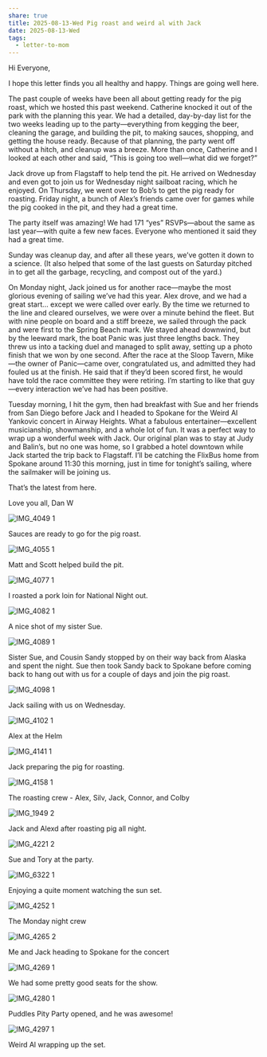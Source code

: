 ```yaml
---
share: true
title: 2025-08-13-Wed Pig roast and weird al with Jack
date: 2025-08-13-Wed
tags:
  - letter-to-mom
---
```

Hi Everyone,

I hope this letter finds you all healthy and happy. Things are going well here.

The past couple of weeks have been all about getting ready for the pig roast, which we hosted this past weekend. Catherine knocked it out of the park with the planning this year. We had a detailed, day-by-day list for the two weeks leading up to the party—everything from kegging the beer, cleaning the garage, and building the pit, to making sauces, shopping, and getting the house ready. Because of that planning, the party went off without a hitch, and cleanup was a breeze. More than once, Catherine and I looked at each other and said, “This is going too well—what did we forget?”

Jack drove up from Flagstaff to help tend the pit. He arrived on Wednesday and even got to join us for Wednesday night sailboat racing, which he enjoyed. On Thursday, we went over to Bob’s to get the pig ready for roasting. Friday night, a bunch of Alex’s friends came over for games while the pig cooked in the pit, and they had a great time.

The party itself was amazing! We had 171 “yes” RSVPs—about the same as last year—with quite a few new faces. Everyone who mentioned it said they had a great time.

Sunday was cleanup day, and after all these years, we’ve gotten it down to a science. (It also helped that some of the last guests on Saturday pitched in to get all the garbage, recycling, and compost out of the yard.)

On Monday night, Jack joined us for another race—maybe the most glorious evening of sailing we’ve had this year. Alex drove, and we had a great start… except we were called over early. By the time we returned to the line and cleared ourselves, we were over a minute behind the fleet. But with nine people on board and a stiff breeze, we sailed through the pack and were first to the Spring Beach mark. We stayed ahead downwind, but by the leeward mark, the boat Panic was just three lengths back. They threw us into a tacking duel and managed to split away, setting up a photo finish that we won by one second. After the race at the Sloop Tavern, Mike—the owner of Panic—came over, congratulated us, and admitted they had fouled us at the finish. He said that if they’d been scored first, he would have told the race committee they were retiring. I’m starting to like that guy—every interaction we’ve had has been positive.

Tuesday morning, I hit the gym, then had breakfast with Sue and her friends from San Diego before Jack and I headed to Spokane for the Weird Al Yankovic concert in Airway Heights. What a fabulous entertainer—excellent musicianship, showmanship, and a whole lot of fun. It was a perfect way to wrap up a wonderful week with Jack. Our original plan was to stay at Judy and Balin’s, but no one was home, so I grabbed a hotel downtown while Jack started the trip back to Flagstaff. I’ll be catching the FlixBus home from Spokane around 11:30 this morning, just in time for tonight’s sailing, where the sailmaker will be joining us.

That’s the latest from here.

Love you all,
Dan W

![IMG_4049 1](../attachments/IMG_4049%201.png)

Sauces are ready to go for the pig roast.

![IMG_4055 1](../attachments/IMG_4055%201.png)

Matt and Scott helped build the pit.

![IMG_4077 1](../attachments/IMG_4077%201.png)

I roasted a pork loin for National Night out.

![IMG_4082 1](../attachments/IMG_4082%201.png)

A nice shot of my sister Sue.

![IMG_4089 1](../attachments/IMG_4089%201.png)

Sister Sue, and Cousin Sandy stopped by on their way back from Alaska and spent the night.  Sue then took Sandy back to Spokane before coming back to hang out with us for a couple of days and join the pig roast.

![IMG_4098 1](../attachments/IMG_4098%201.png)

Jack sailing with us on Wednesday.

![IMG_4102 1](../attachments/IMG_4102%201.png)

Alex at the Helm

![IMG_4141 1](../attachments/IMG_4141%201.png)

Jack preparing the pig for roasting.

![IMG_4158 1](../attachments/IMG_4158%201.png)

The roasting crew - Alex, Silv, Jack, Connor, and Colby

![IMG_1949 2](../attachments/IMG_1949%202.png)

Jack and Alexd after roasting pig all night.

![IMG_4221 2](../attachments/IMG_4221%202.png)

Sue and Tory at the party.

![IMG_6322 1](../attachments/IMG_6322%201.png)

Enjoying a quite moment watching the sun set.

![IMG_4252 1](../attachments/IMG_4252%201.png)

The Monday night crew

![IMG_4265 2](../attachments/IMG_4265%202.png)

Me and Jack heading to Spokane for the concert

![IMG_4269 1](../attachments/IMG_4269%201.png)

We had some pretty good seats for the show.

![IMG_4280 1](../attachments/IMG_4280%201.png)

Puddles Pity Party opened, and he was awesome!

![IMG_4297 1](../attachments/IMG_4297%201.png)

Weird Al wrapping up the set.